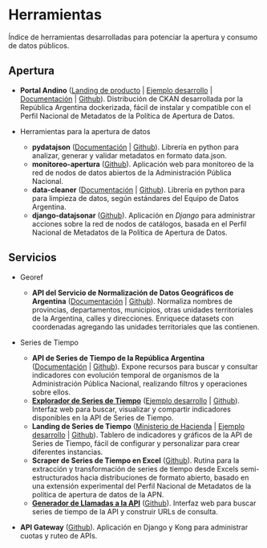 # Herramientas

Índice de herramientas desarrolladas para potenciar la apertura y consumo de datos públicos.

## Apertura

* **Portal Andino** ([Landing de producto](http://andino.datos.gob.ar/) | [Ejemplo desarrollo](http://portal-andino.datos.gob.ar/) | [Documentación](http://portal-andino.readthedocs.io/) | [Github](http://github.com/datosgobar/portal-andino)). Distribución de CKAN desarrollada por la República Argentina dockerizada, fácil de instalar y compatible con el Perfil Nacional de Metadatos de la Política de Apertura de Datos.

* Herramientas para la apertura de datos
    - **pydatajson** ([Documentación](https://pydatajson.readthedocs.io/) | [Github](https://github.com/datosgobar/pydatajson)). Librería en python para analizar, generar y validar metadatos en formato data.json.
    - **monitoreo-apertura** ([Github](https://github.com/datosgobar/monitoreo-apertura)). Aplicación web para monitoreo de la red de nodos de datos abiertos de la Administración Pública Nacional.
    - **data-cleaner** ([Documentación](https://data-cleaner.readthedocs.io/) | [Github](https://github.com/datosgobar/data-cleaner)). Librería en python para para limpieza de datos, según estándares del Equipo de Datos Argentina.
    - **django-datajsonar** ([Github](https://github.com/datosgobar/django-datajsonar)). Aplicación en _Django_ para administrar acciones sobre la red de nodos de catálogos, basada en el Perfil Nacional de Metadatos de la Política de Apertura de Datos.

## Servicios

* Georef
    - **API del Servicio de Normalización de Datos Geográficos de Argentina** ([Documentación](http://apis.datos.gob.ar/georef/) | [Github](https://github.com/datosgobar/georef-ar-api )). Normaliza nombres de provincias, departamentos, municipios, otras unidades territoriales de la Argentina, calles y direcciones. Enriquece datasets con coordenadas agregando las unidades territoriales que las contienen.

* Series de Tiempo
    - **API de Series de Tiempo de la República Argentina** ([Documentación](https://apis.datos.gob.ar/series) | [Github](https://github.com/datosgobar/series-tiempo-ar-api)). Expone recursos para buscar y consultar indicadores con evolución temporal de organismos de la Administración Pública Nacional, realizando filtros y operaciones sobre ellos.
    - [**Explorador de Series de Tiempo**](http://datos.gob.ar/series) ([Ejemplo desarrollo](https://datosgobar.github.io/series-tiempo-ar-explorer/) | [Github](https://github.com/datosgobar/series-tiempo-ar-explorer)). Interfaz web para buscar, visualizar y compartir indicadores disponibles en la API de Series de Tiempo.
    - **Landing de Series de Tiempo** ([Ministerio de Hacienda](https://www.minhacienda.gob.ar/datos/) | [Ejemplo desarrollo](https://datosgobar.github.io/series-tiempo-ar-landing/) | [Github](https://github.com/datosgobar/series-tiempo-ar-landing)). Tablero de indicadores y gráficos de la API de Series de Tiempo, fácil de configurar y personalizar para crear diferentes instancias.
    - **Scraper de Series de Tiempo en Excel** ([Github](https://github.com/datosgobar/series-tiempo-ar-scraping)). Rutina para la extracción y transformación de series de tiempo desde Excels semi-estructurados hacia distribuciones de formato abierto, basado en una extensión experimental del Perfil Nacional de Metadatos de la política de apertura de datos de la APN.
    - [**Generador de Llamadas a la API**](https://datosgobar.github.io/series-tiempo-ar-call-generator/) ([Github](https://github.com/datosgobar/series-tiempo-ar-call-generator)). Interfaz web para buscar series de tiempo de la API y construir URLs de consulta.

* **API Gateway** ([Github](https://github.com/datosgobar/api-gateway)). Aplicación en Django y Kong para administrar cuotas y ruteo de APIs.
